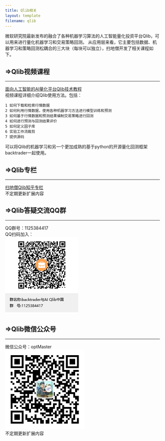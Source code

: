 ```yaml
---
title: Qlib相关
layout: template
filename: qlib
--- 
```


微软研究院最新发布的融合了各种机器学习算法的人工智能量化投资平台Qlib，可以用来进行量化机器学习和交易策略回测。
从应用层来看，它主要包括数据、机器学习和策略回测松耦合的三大块（每块可以独立），扫地僧开发了相关课程如下。




## &rArr;Qlib视频课程
---
[面向人工智能的AI量化平台Qlib技术教程](https://ke.qq.com/course/3139956?tuin=a980d4cc)
<br/>视频课程详细介绍Qlib使用方法。包括：
```
1 如何下载和检索行情数据
2 如何利用行情数据，使用各种机器学习方法进行模型训练和预测
3 如何基于行情数据和预测结果编制交易策略进行回测
4 如何进行预测与回测结果评价
5 如何定义因子库
6 实验工作流裁剪
7 提供源码
```

可以将Qlib的机器学习和另一个更加成熟的基于python的开源量化回测框架backtrader一起使用。

## &rArr;Qlib专栏
---
[扫地僧Qlib知乎专栏](https://www.zhihu.com/column/c_1319049356155535360)
<br/>不定期更新扩展内容

## &rArr;Qlib答疑交流QQ群
---
QQ群号：1125384417
<br/>QQ扫码加入：
<br/>![avatar](QQ群二维码.png)

## &rArr;Qlib微信公众号
---
微信公众号：optMaster
<br/>![avatar](微信公众号二维码.jpg)
<br/>不定期更新扩展内容
